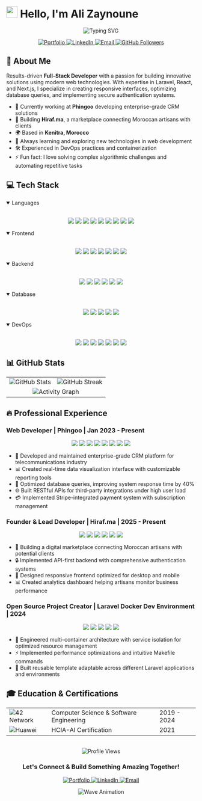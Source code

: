 # <img src="https://media.giphy.com/media/hvRJCLFzcasrR4ia7z/giphy.gif" width="30"> Hello, I'm Ali Zaynoune

<div align="center">

  <img src="https://readme-typing-svg.herokuapp.com?font=Fira+Code&size=24&duration=3000&pause=1000&color=539BF5&center=true&vCenter=true&random=false&width=500&height=70&lines=Full-Stack+Developer;DevOps+Engineer;Problem+Solver;Cloud+Architect;Web+Application+Creator" alt="Typing SVG" />

  <p align="center">
    <a href="https://ali-zaynoune.me" target="_blank" rel="noopener noreferrer">
      <img src="https://img.shields.io/badge/Portfolio-%23000000.svg?style=for-the-badge&logo=firefox&logoColor=white" alt="Portfolio" />
    </a>
    <a href="https://linkedin.com/in/ali-zaynoune" target="_blank" rel="noopener noreferrer">
      <img src="https://img.shields.io/badge/linkedin-%230077B5.svg?style=for-the-badge&logo=linkedin&logoColor=white" alt="LinkedIn" />
    </a>
    <a href="mailto:zaynoune.ali@gmail.com">
      <img src="https://img.shields.io/badge/Gmail-D14836?style=for-the-badge&logo=gmail&logoColor=white" alt="Email" />
    </a>
    <a href="https://github.com/alizaynoune">
      <img src="https://img.shields.io/github/followers/alizaynoune?logo=github&style=for-the-badge&color=0891b2&labelColor=1c1917" alt="GitHub Followers" />
    </a>
  </p>
</div>

## 💫 About Me

Results-driven **Full-Stack Developer** with a passion for building innovative solutions using modern web technologies. With expertise in Laravel, React, and Next.js, I specialize in creating responsive interfaces, optimizing database queries, and implementing secure authentication systems.

-   🔭 Currently working at **Phingoo** developing enterprise-grade CRM solutions
-   🚀 Building **Hiraf.ma**, a marketplace connecting Moroccan artisans with clients
-   🌍 Based in **Kenitra, Morocco**
-   🌱 Always learning and exploring new technologies in web development
-   🛠️ Experienced in DevOps practices and containerization
-   ⚡ Fun fact: I love solving complex algorithmic challenges and automating repetitive tasks

## 💻 Tech Stack

<details open>
<summary>Languages</summary>
<br />
<p align="center">
    <img src="https://img.shields.io/badge/JavaScript-F7DF1E?style=for-the-badge&logo=javascript&logoColor=black" />
    <img src="https://img.shields.io/badge/TypeScript-3178C6?style=for-the-badge&logo=typescript&logoColor=white" />
    <img src="https://img.shields.io/badge/PHP-777BB4?style=for-the-badge&logo=php&logoColor=white" />
    <img src="https://img.shields.io/badge/Python-3776AB?style=for-the-badge&logo=python&logoColor=white" />
    <img src="https://img.shields.io/badge/C%2FC%2B%2B-00599C?style=for-the-badge&logo=c%2B%2B&logoColor=white" />
    <img src="https://img.shields.io/badge/SQL-4479A1?style=for-the-badge&logo=mysql&logoColor=white" />
    <img src="https://img.shields.io/badge/HTML5-E34F26?style=for-the-badge&logo=html5&logoColor=white" />
    <img src="https://img.shields.io/badge/CSS3-1572B6?style=for-the-badge&logo=css3&logoColor=white" />
    <img src="https://img.shields.io/badge/Bash-4EAA25?style=for-the-badge&logo=gnu-bash&logoColor=white" />
</p>
</details>

<details open>
<summary>Frontend</summary>
<br />
<p align="center">
    <img src="https://img.shields.io/badge/React-61DAFB?style=for-the-badge&logo=react&logoColor=black" />
    <img src="https://img.shields.io/badge/Next.js-000000?style=for-the-badge&logo=next.js&logoColor=white" />
    <img src="https://img.shields.io/badge/Redux-764ABC?style=for-the-badge&logo=redux&logoColor=white" />
    <img src="https://img.shields.io/badge/Tailwind_CSS-06B6D4?style=for-the-badge&logo=tailwind-css&logoColor=white" />
    <img src="https://img.shields.io/badge/Bootstrap-7952B3?style=for-the-badge&logo=bootstrap&logoColor=white" />
    <img src="https://img.shields.io/badge/Shadcn_UI-000000?style=for-the-badge&logo=shadcnui&logoColor=white" />
    <img src="https://img.shields.io/badge/Three.js-000000?style=for-the-badge&logo=three.js&logoColor=white" />
</p>
</details>

<details open>
<summary>Backend</summary>
<br />
<p align="center">
    <img src="https://img.shields.io/badge/Laravel-FF2D20?style=for-the-badge&logo=laravel&logoColor=white" />
    <img src="https://img.shields.io/badge/Node.js-339933?style=for-the-badge&logo=node.js&logoColor=white" />
    <img src="https://img.shields.io/badge/NestJS-E0234E?style=for-the-badge&logo=nestjs&logoColor=white" />
    <img src="https://img.shields.io/badge/Express-000000?style=for-the-badge&logo=express&logoColor=white" />
    <img src="https://img.shields.io/badge/REST_API-FF6C37?style=for-the-badge&logo=postman&logoColor=white" />
    <img src="https://img.shields.io/badge/GraphQL-E10098?style=for-the-badge&logo=graphql&logoColor=white" />
</p>
</details>

<details open>
<summary>Database</summary>
<br />
<p align="center">
    <img src="https://img.shields.io/badge/MySQL-4479A1?style=for-the-badge&logo=mysql&logoColor=white" />
    <img src="https://img.shields.io/badge/PostgreSQL-4169E1?style=for-the-badge&logo=postgresql&logoColor=white" />
    <img src="https://img.shields.io/badge/MongoDB-47A248?style=for-the-badge&logo=mongodb&logoColor=white" />
    <img src="https://img.shields.io/badge/Redis-DC382D?style=for-the-badge&logo=redis&logoColor=white" />
    <img src="https://img.shields.io/badge/Prisma-2D3748?style=for-the-badge&logo=prisma&logoColor=white" />
</p>
</details>

<details open>
<summary>DevOps</summary>
<br />
<p align="center">
    <img src="https://img.shields.io/badge/Docker-2496ED?style=for-the-badge&logo=docker&logoColor=white" />
    <img src="https://img.shields.io/badge/Kubernetes-326CE5?style=for-the-badge&logo=kubernetes&logoColor=white" />
    <img src="https://img.shields.io/badge/Linux-FCC624?style=for-the-badge&logo=linux&logoColor=black" />
    <img src="https://img.shields.io/badge/Git-F05032?style=for-the-badge&logo=git&logoColor=white" />
    <img src="https://img.shields.io/badge/Nginx-009639?style=for-the-badge&logo=nginx&logoColor=white" />
    <img src="https://img.shields.io/badge/Prometheus-E6522C?style=for-the-badge&logo=prometheus&logoColor=white" />
    <img src="https://img.shields.io/badge/Grafana-F46800?style=for-the-badge&logo=grafana&logoColor=white" />
</p>
</details>

## 📊 GitHub Stats

<div align="center">

  <table>
    <tr>
      <td>
        <img src="https://github-readme-stats.vercel.app/api?username=alizaynoune&show_icons=true&theme=tokyonight&hide_border=true&count_private=true" alt="GitHub Stats" />
      </td>
      <td>
        <img src="https://github-readme-streak-stats.herokuapp.com/?user=alizaynoune&theme=tokyonight&hide_border=true" alt="GitHub Streak" />
      </td>
    </tr>
    <tr>
      <td colspan="3" align="center">
        <img src="https://github-readme-activity-graph.vercel.app/graph?username=alizaynoune&theme=tokyo-night&hide_border=true" alt="Activity Graph" />
      </td>
    </tr>
  </table>

</div>

## 🔥 Professional Experience

### Web Developer | Phingoo | Jan 2023 - Present

<p align="center">
  <img src="https://img.shields.io/badge/Laravel-FF2D20?style=for-the-badge&logo=laravel&logoColor=white" />
  <img src="https://img.shields.io/badge/React-61DAFB?style=for-the-badge&logo=react&logoColor=black" />
  <img src="https://img.shields.io/badge/Redis-DC382D?style=for-the-badge&logo=redis&logoColor=white" />
  <img src="https://img.shields.io/badge/Docker-2496ED?style=for-the-badge&logo=docker&logoColor=white" />
  <img src="https://img.shields.io/badge/MySQL-4479A1?style=for-the-badge&logo=mysql&logoColor=white" />
  <img src="https://img.shields.io/badge/TypeScript-3178C6?style=for-the-badge&logo=Promtus&logoColor=white" />
  <img src="https://img.shields.io/badge/Prometheus-E6522C?style=for-the-badge&logo=prometheus&logoColor=white" />
  <img src="https://img.shields.io/badge/Grafana-F46800?style=for-the-badge&logo=grafana&logoColor=white" />
</p>

-   🚀 Developed and maintained enterprise-grade CRM platform for telecommunications industry
-   📊 Created real-time data visualization interface with customizable reporting tools
-   🔧 Optimized database queries, improving system response time by 40%
-   🌐 Built RESTful APIs for third-party integrations under high user load
-   💳 Implemented Stripe-integrated payment system with subscription management

### Founder & Lead Developer | Hiraf.ma | 2025 - Present

<p align="center">
  <img src="https://img.shields.io/badge/Next.js-000000?style=for-the-badge&logo=next.js&logoColor=white" />
  <img src="https://img.shields.io/badge/TypeScript-3178C6?style=for-the-badge&logo=typescript&logoColor=white" />
  <img src="https://img.shields.io/badge/Laravel-FF2D20?style=for-the-badge&logo=laravel&logoColor=white" />
  <img src="https://img.shields.io/badge/Tailwind_CSS-06B6D4?style=for-the-badge&logo=tailwind-css&logoColor=white" />
  <img src="https://img.shields.io/badge/Redux-764ABC?style=for-the-badge&logo=redux&logoColor=white" />
  <img src="https://img.shields.io/badge/Shadcn_UI-000000?style=for-the-badge&logo=shadcnui&logoColor=white" />
</p>

-   🛒 Building a digital marketplace connecting Moroccan artisans with potential clients
-   🔒 Implemented API-first backend with comprehensive authentication systems
-   📱 Designed responsive frontend optimized for desktop and mobile
-   📊 Created analytics dashboard helping artisans monitor business performance

### Open Source Project Creator | Laravel Docker Dev Environment | 2024

<p align="center">
  <img src="https://img.shields.io/badge/Docker-2496ED?style=for-the-badge&logo=docker&logoColor=white" />
  <img src="https://img.shields.io/badge/Nginx-009639?style=for-the-badge&logo=nginx&logoColor=white" />
  <img src="https://img.shields.io/badge/MySQL-4479A1?style=for-the-badge&logo=mysql&logoColor=white" />
  <img src="https://img.shields.io/badge/Redis-DC382D?style=for-the-badge&logo=redis&logoColor=white" />
  <img src="https://img.shields.io/badge/Bash-4EAA25?style=for-the-badge&logo=gnu-bash&logoColor=white" />
</p>

-   🐳 Engineered multi-container architecture with service isolation for optimized resource management
-   ⚡ Implemented performance optimizations and intuitive Makefile commands
-   🔄 Built reusable template adaptable across different Laravel applications and environments

## 🎓 Education & Certifications

<div align="center">
  <table>
    <tr>
      <td>
        <img align="center" src="https://img.shields.io/badge/42_Network-000000?style=for-the-badge&logo=42&logoColor=white" alt="42 Network" />
      </td>
      <td>Computer Science & Software Engineering</td>
      <td>2019 - 2024</td>
    </tr>
    <tr>
      <td>
        <img align="center" src="https://img.shields.io/badge/Huawei-FF0000?style=for-the-badge&logo=huawei&logoColor=white" alt="Huawei" />
      </td>
      <td>HCIA-AI Certification</td>
      <td>2021</td>
    </tr>
  </table>
</div>

<br />

<div align="center">

  <img src="https://komarev.com/ghpvc/?username=alizaynoune&label=Profile%20views&color=539bf5&style=for-the-badge" alt="Profile Views" />

  <h3>Let's Connect & Build Something Amazing Together!</h3>
  <!-- contact me -->

<div align="center">

  <a href="https://ali-zaynoune.me" target="_blank" rel="noopener noreferrer">
    <img src="https://img.shields.io/badge/Portfolio-000000?style=for-the-badge&logo=firefox&logoColor=white" alt="Portfolio" />
  </a>
  <a href="https://linkedin.com/in/ali-zaynoune" target="_blank" rel="noopener noreferrer">
    <img src="https://img.shields.io/badge/LinkedIn-0A66C2?style=for-the-badge&logo=linkedin&logoColor=white" alt="LinkedIn" />
  </a>
  <a href="mailto:ali.zaynoune@gmail.com">
    <img src="https://img.shields.io/badge/Email-EA4335?style=for-the-badge&logo=gmail&logoColor=white" alt="Email" />
  </a>

</div>

![Wave Animation](https://raw.githubusercontent.com/mayhemantt/mayhemantt/Update/svg/Bottom.svg)
